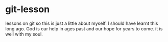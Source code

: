 # git-lesson
lessons on git
so this is just a little about myself. I should have learnt this long ago.
God is our help in ages past and our hope for years to come.
it is well with my soul.
